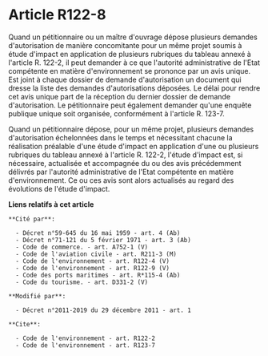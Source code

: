 # Article R122-8

Quand un pétitionnaire ou un maître d'ouvrage dépose plusieurs demandes d'autorisation de manière concomitante pour un même
projet soumis à étude d'impact en application de plusieurs rubriques du tableau annexé à l'article R. 122-2, il peut demander
à ce que l'autorité administrative de l'Etat compétente en matière d'environnement se prononce par un avis unique. Est joint
à chaque dossier de demande d'autorisation un document qui dresse la liste des demandes d'autorisations déposées. Le délai
pour rendre cet avis unique part de la réception du dernier dossier de demande d'autorisation. Le pétitionnaire peut
également demander qu'une enquête publique unique soit organisée, conformément à l'article R. 123-7. 

Quand un pétitionnaire dépose, pour un même projet, plusieurs demandes d'autorisation échelonnées dans le temps et
nécessitant chacune la réalisation préalable d'une étude d'impact en application d'une ou plusieurs rubriques du tableau
annexé à l'article R. 122-2, l'étude d'impact est, si nécessaire, actualisée et accompagnée du ou des avis précédemment
délivrés par l'autorité administrative de l'Etat compétente en matière d'environnement. Ce ou ces avis sont alors actualisés
au regard des évolutions de l'étude d'impact.

**Liens relatifs à cet article**

	**Cité par**:

	  - Décret n°59-645 du 16 mai 1959 - art. 4 (Ab)
	  - Décret n°71-121 du 5 février 1971 - art. 3 (Ab)
	  - Code de commerce. - art. A752-1 (V)
	  - Code de l'aviation civile - art. R211-3 (M)
	  - Code de l'environnement - art. R122-4 (V)
	  - Code de l'environnement - art. R122-9 (V)
	  - Code des ports maritimes - art. R*115-4 (Ab)
	  - Code du tourisme. - art. D331-2 (V)

	**Modifié par**:

	  - Décret n°2011-2019 du 29 décembre 2011 - art. 1

	**Cite**:

	  - Code de l'environnement - art. R122-2
	  - Code de l'environnement - art. R123-7
